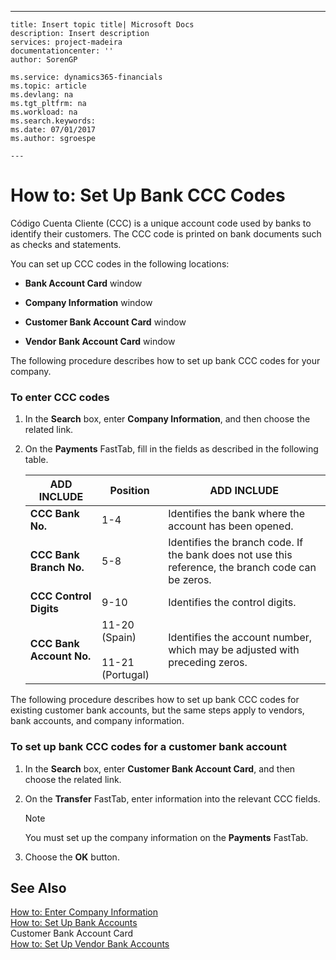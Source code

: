 ---
    title: Insert topic title| Microsoft Docs
    description: Insert description
    services: project-madeira
    documentationcenter: ''
    author: SorenGP

    ms.service: dynamics365-financials
    ms.topic: article
    ms.devlang: na
    ms.tgt_pltfrm: na
    ms.workload: na
    ms.search.keywords:
    ms.date: 07/01/2017
    ms.author: sgroespe

    ---
# How to: Set Up Bank CCC Codes
Código Cuenta Cliente \(CCC\) is a unique account code used by banks to identify their customers. The CCC code is printed on bank documents such as checks and statements.  
  
 You can set up CCC codes in the following locations:  
  
-   **Bank Account Card** window  
  
-   **Company Information** window  
  
-   **Customer Bank Account Card** window  
  
-   **Vendor Bank Account Card** window  
  
 The following procedure describes how to set up bank CCC codes for your company.  
  
### To enter CCC codes  
  
1.  In the **Search** box, enter **Company Information**, and then choose the related link.  
  
2.  On the **Payments** FastTab, fill in the fields as described in the following table.  
  
    |ADD INCLUDE<!--[!INCLUDE[bp_tablefield](../../ApplicationDesign/includes/bp_tablefield_md.md)]-->|Position|ADD INCLUDE<!--[!INCLUDE[bp_tabledescription](../../ApplicationDesign/includes/bp_tabledescription_md.md)]-->|  
    |---------------------------------|--------------|---------------------------------------|  
    |**CCC Bank No.**|1-4|Identifies the bank where the account has been opened.|  
    |**CCC Bank Branch No.**|5-8|Identifies the branch code. If the bank does not use this reference, the branch code can be zeros.|  
    |**CCC Control Digits**|9-10|Identifies the control digits.|  
    |**CCC Bank Account No.**|11-20 \(Spain\)<br /><br /> 11-21 \(Portugal\)|Identifies the account number, which may be adjusted with preceding zeros.|  
  
 The following procedure describes how to set up bank CCC codes for existing customer bank accounts, but the same steps apply to vendors, bank accounts, and company information.  
  
### To set up bank CCC codes for a customer bank account  
  
1.  In the **Search** box, enter **Customer Bank Account Card**, and then choose the related link.  
  
2.  On the **Transfer** FastTab, enter information into the relevant CCC fields.  
  
    > [!NOTE]  
    >  You must set up the company information on the **Payments** FastTab.  
  
3.  Choose the **OK** button.  
  
## See Also  
 [How to: Enter Company Information](../../Finance/how-to-enter-company-information.md)   
 [How to: Set Up Bank Accounts](../../Finance/how-to-set-up-bank-accounts.md)   
 Customer Bank Account Card   
 [How to: Set Up Vendor Bank Accounts](../../Purchasing/how-to-set-up-vendor-bank-accounts.md)